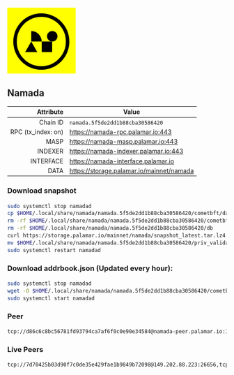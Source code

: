 ![Logo](https://raw.githubusercontent.com/Pa1amar/mainnets/refs/heads/main/namada/logo.png)
## Namada
| Attribute | Value |
|----------:|-------|
| Chain ID         | `namada.5f5de2dd1b88cba30586420` |
| RPC (tx_index: on)  | https://namada-rpc.palamar.io:443 |
| MASP  | https://namada-masp.palamar.io:443 |
| INDEXER | https://namada-indexer.palamar.io:443 |
| INTERFACE | https://namada-interface.palamar.io |
| DATA | https://storage.palamar.io/mainnet/namada |

### Download snapshot
```bash
sudo systemctl stop namadad
cp $HOME/.local/share/namada/namada.5f5de2dd1b88cba30586420/cometbft/data/priv_validator_state.json $HOME/.local/share/namada/namada.5f5de2dd1b88cba30586420/priv_validator_state.json.backup
rm -rf $HOME/.local/share/namada/namada.5f5de2dd1b88cba30586420/cometbft/data
rm -rf $HOME/.local/share/namada/namada.5f5de2dd1b88cba30586420/db
curl https://storage.palamar.io/mainnet/namada/snapshot_latest.tar.lz4 | lz4 -dc - | tar -xf - -C $HOME/.local/share/namada/namada.5f5de2dd1b88cba30586420/
mv $HOME/.local/share/namada/namada.5f5de2dd1b88cba30586420/priv_validator_state.json.backup $HOME/.local/share/namada/namada.5f5de2dd1b88cba30586420/cometbft/data/priv_validator_state.json
sudo systemctl restart namadad
```
### Download addrbook.json (Updated every hour):
```bash
sudo systemctl stop namadad
wget -O $HOME/.local/share/namada/namada.5f5de2dd1b88cba30586420/cometbft/config/addrbook.json https://storage.palamar.io/mainnet/namada/addrbook.json
sudo systemctl start namadad
```
### Peer
```bash
tcp://d86c6c8bc56781fd93794ca7af6f0c0e90e34584@namada-peer.palamar.io:16656
```





















































































































































































































































































































































































































































































































































































































































































































































































































































































































































































































































































































































































































































































































































### Live Peers
```
tcp://7d70425b03d90f7c0de35e429fae1b9849b72098@149.202.88.223:26656,tcp://3879583b9c6b1ac29d38fefb5a14815dd79282d6@192.241.140.10:38656,tcp://d1af9c40e76a390dfb4df8d4eede6bc6269fcdab@212.83.33.148:26601,tcp://80d304eef7005692156e5e4c56eb827ecef06538@135.181.57.156:20056,tcp://91bb5973a676bb20f095d8f6d18433413cb5d78f@141.95.11.197:26656,tcp://11d23ba849851e33add18f566ac1a3ea431f516b@190.2.141.78:16656,tcp://5a7f398e1517fd661689449971a4ec26dd0bea5e@80.241.215.77:26656,tcp://478de66fe39df43a60f5850e5b99da4edd14de85@212.51.129.72:26706,tcp://600e85651e7d3ec695eb7c26ddf37fef5724e61b@91.134.82.47:26656,tcp://59682e629ffed226293da27a10258dc57987359f@94.23.15.200:26656,tcp://65882ea69f4146d8cc83564257252f4711d3e05e@154.53.41.135:56656,tcp://c4deb6863d50bcdd9d20b02303d010090908d6d2@192.64.82.62:26656
```
